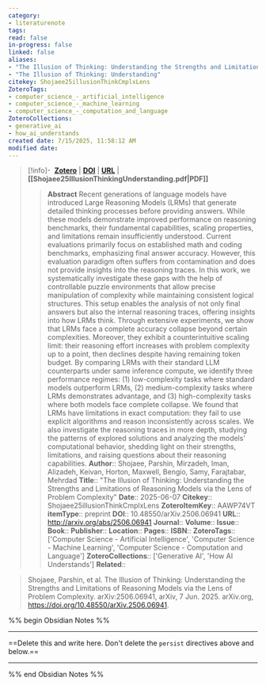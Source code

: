 ```yaml
---
category: 
- literaturenote
tags:
read: false
in-progress: false
linked: false
aliases:
- "The Illusion of Thinking: Understanding the Strengths and Limitations of Reasoning Models via the Lens of Problem Complexity"
- "The Illusion of Thinking: Understanding"
citekey: Shojaee25illusionThinkCmplxLens
ZoteroTags: 
- computer_science_-_artificial_intelligence
- computer_science_-_machine_learning
- computer_science_-_computation_and_language
ZoteroCollections: 
- generative_ai
- how_ai_understands
created date: 7/15/2025, 11:58:12 AM
modified date:
---
```


> [!info]- &nbsp;[**Zotero**](zotero://select/library/items/AAWP74VT)  | [**DOI**](https://doi.org/10.48550/arXiv.2506.06941) | [**URL**](http://arxiv.org/abs/2506.06941) | **[[Shojaee25IllusionThinkingUnderstanding.pdf|PDF]]**
>> **Abstract**
> Recent generations of language models have introduced Large Reasoning Models (LRMs) that generate detailed thinking processes before providing answers. While these models demonstrate improved performance on reasoning benchmarks, their fundamental capabilities, scaling properties, and limitations remain insufficiently understood. Current evaluations primarily focus on established math and coding benchmarks, emphasizing final answer accuracy. However, this evaluation paradigm often suffers from contamination and does not provide insights into the reasoning traces. In this work, we systematically investigate these gaps with the help of controllable puzzle environments that allow precise manipulation of complexity while maintaining consistent logical structures. This setup enables the analysis of not only final answers but also the internal reasoning traces, offering insights into how LRMs think. Through extensive experiments, we show that LRMs face a complete accuracy collapse beyond certain complexities. Moreover, they exhibit a counterintuitive scaling limit: their reasoning effort increases with problem complexity up to a point, then declines despite having remaining token budget. By comparing LRMs with their standard LLM counterparts under same inference compute, we identify three performance regimes: (1) low-complexity tasks where standard models outperform LRMs, (2) medium-complexity tasks where LRMs demonstrates advantage, and (3) high-complexity tasks where both models face complete collapse. We found that LRMs have limitations in exact computation: they fail to use explicit algorithms and reason inconsistently across scales. We also investigate the reasoning traces in more depth, studying the patterns of explored solutions and analyzing the models' computational behavior, shedding light on their strengths, limitations, and raising questions about their reasoning capabilities.
> > **Author**:: Shojaee, Parshin,  Mirzadeh, Iman,  Alizadeh, Keivan,  Horton, Maxwell,  Bengio, Samy,  Farajtabar, Mehrdad
> **Title**:: "The Illusion of Thinking: Understanding the Strengths and Limitations of Reasoning Models via the Lens of Problem Complexity"
> **Date**:: 2025-06-07
> **Citekey**:: Shojaee25illusionThinkCmplxLens
> **ZoteroItemKey**:: AAWP74VT
> **itemType**:: preprint
> **DOI**:: 10.48550/arXiv.2506.06941
> **URL**:: http://arxiv.org/abs/2506.06941
> **Journal**:: 
> **Volume**:: 
> **Issue**:: 
> **Book**:: 
> **Publisher**:: 
> **Location**:: 
> **Pages**:: 
> **ISBN**:: 
> **ZoteroTags**:: ['Computer Science - Artificial Intelligence', 'Computer Science - Machine Learning', 'Computer Science - Computation and Language']
> **ZoteroCollections**:: ['Generative AI', 'How AI Understands']
> **Related**::

>  Shojaee, Parshin, et al. The Illusion of Thinking: Understanding the Strengths and Limitations of Reasoning Models via the Lens of Problem Complexity. arXiv:2506.06941, arXiv, 7 Jun. 2025. arXiv.org, https://doi.org/10.48550/arXiv.2506.06941.

%% begin Obsidian Notes %%
___
==Delete this and write here. Don't delete the `persist` directives above and below.==
___
%% end Obsidian Notes %%
